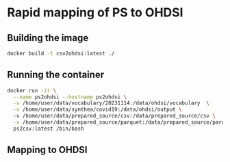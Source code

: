 # Rapid mapping of PS to OHDSI

## Building the image

```bash
docker build -t csv2ohdsi:latest ./
```

## Running the container

```bash
docker run -it \
  --name ps2ohdsi --hostname ps2ohdsi \
  -v /home/user/data/vocabulary/20231114:/data/ohdsi/vocabulary  \
  -v /home/user/data/synthea/covid19:/data/ohdsi/output \  
  -v /home/user/data/prepared_source/csv:/data/prepared_source/csv \
  -v /home/user/data/prepared_source/parquet:/data/prepared_source/parquet
  ps2csv:latest /bin/bash 
```

## Mapping to OHDSI

